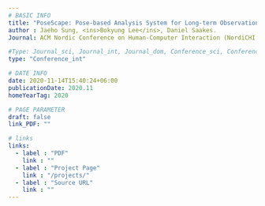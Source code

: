 ```yaml
---
# BASIC INFO
title: "PoseScape: Pose-based Analysis System for Long-term Observation Studies"
author : Jaeho Sung, <ins>Bokyung Lee</ins>, Daniel Saakes.
Journal: ACM Nordic Conference on Human-Computer Interaction (NordiCHI 2020)

#Type: Journal_sci, Journal_int, Journal_dom, Conference_sci, Conference_int, conference_dom
type: "Conference_int"

# DATE INFO
date: 2020-11-14T15:40:24+06:00
publicationDate: 2020.11
homeYearTag: 2020

# PAGE PARAMETER
draft: false
link_PDF: ""

# links
links:
  - label : "PDF"
    link : ""
  - label : "Project Page"
    link : "/projects/"
  - label : "Source URL"
    link : ""
---
```

